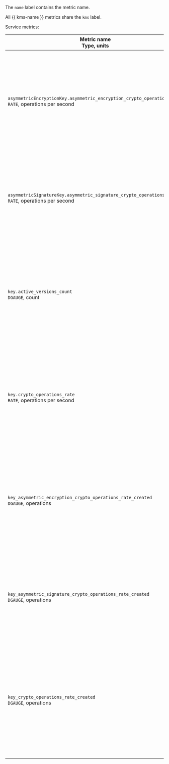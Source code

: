 The `name` label contains the metric name.

All {{ kms-name }} metrics share the `kms` label.

Service metrics:

| Metric name<br>Type, units | Description |
| --- | --- |
| `asymmetricEncryptionKey.asymmetric_encryption_crypto_operations_rate`<br>`RATE`, operations per second | Rate of cryptographic operations with asymmetric encryption keys. This metric features the `key` special label containing the ID of the asymmetric [encryption key pair](../../../kms/concepts/asymmetric-encryption-key.md). |
| `asymmetricSignatureKey.asymmetric_signature_crypto_operations_rate`<br>`RATE`, operations per second | Rate of cryptographic operations with a digital signature. This metric features the `key` special label containing the ID of the asymmetric [signature key pair](../../../kms/concepts/asymmetric-signature-key.md). |
| `key.active_versions_count`<br>`DGAUGE`, count | Number of active versions of the symmetric encryption key. This metric features the `key` special label containing the ID of the [symmetric encryption key](../../../kms/concepts/key.md). |
| `key.crypto_operations_rate`<br>`RATE`, operations per second | Rate of cryptographic operations with symmetric encryption keys. This metric features the `key` special label containing the ID of the [symmetric encryption key](../../../kms/concepts/key.md). |
| `key_asymmetric_encryption_crypto_operations_rate_created`<br>`DGAUGE`, operations | Number of cryptographic operations with asymmetric encryption keys. This metric features the `key` special label containing the ID of the asymmetric [encryption key pair](../../../kms/concepts/asymmetric-encryption-key.md). |
| `key_asymmetric_signature_crypto_operations_rate_created`<br>`DGAUGE`, operations | Number of cryptographic operations with a digital signature. This metric features the `key` special label containing the ID of the asymmetric [signature key pair](../../../kms/concepts/asymmetric-signature-key.md). |
| `key_crypto_operations_rate_created`<br>`DGAUGE`, operations | Total cryptographic operations with symmetric encryption keys, asymmetric encryption key pairs, and digital signatures. This metric features the `key` special label containing the key ID. |